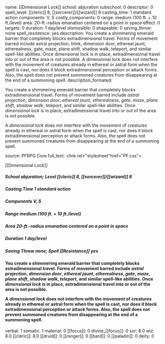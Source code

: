 name: [[Dimensional Lock]]
school: abjuration
subschool: 0
descriptor: 0
spell_level: [[cleric]] 8, [[sorcerer]]/[[wizard]] 8
casting_time: 1 standard action
components: V, S
costly_components: 0
range: medium (100 ft. + 10 ft./level)
area: 20-ft.-radius emanation centered on a point in space
effect: 0
targets: 0
duration: 1 day/level
dismissible: 0
shapeable: 0
saving_throw: none
spell_resistence: yes
description: You create a shimmering emerald barrier that completely blocks extradimensional travel. Forms of movement barred include astral projection, blink, dimension door, ethereal jaunt, etherealness, gate, maze, plane shift, shadow walk, teleport, and similar spell-like abilities. Once dimensional lock is in place, extradimensional travel into or out of the area is not possible. A dimensional lock does not interfere with the movement of creatures already in ethereal or astral form when the spell is cast, nor does it block extradimensional perception or attack forms. Also, the spell does not prevent summoned creatures from disappearing at the end of a summoning spell.
description_formated: <p>You create a shimmering emerald barrier that completely blocks extradimensional travel. Forms of movement barred include <i>astral projection</i>, <i>dimension door</i>, <i>ethereal jaunt</i>, <i>etherealness</i>, <i>gate</i>, <i>maze</i>, <i>plane shift</i>, <i>shadow walk</i>, <i>teleport</i>, and similar spell-like abilities. Once <i>dimensional lock</i> is in place, extradimensional travel into or out of the area is not possible.</p><p>A <i>dimensional lock</i> does not interfere with the movement of creatures already in ethereal or astral form when the spell is cast, nor does it block extradimensional perception or attack forms. Also, the spell does not prevent summoned creatures from disappearing at the end of a summoning spell.</p>
source: PFRPG Core
full_text: <link rel="stylesheet"href="PF.css"><div class="heading"><p class="alignleft">[[Dimensional Lock]]</p><div style="clear: both;"></div></div><div><h5><b>School </b>abjuration; <b>Level </b>[[cleric]] 8, [[sorcerer]]/[[wizard]] 8</h5><h5><b>Casting Time </b>1 standard action</h5><h5><b>Components </b>V, S</h5><h5><b>Range </b>medium (100 ft. + 10 ft./level)</h5><h5><b>Area </b>20-ft.-radius emanation centered on a point in space</h5><h5><b>Duration </b>1 day/level</h5><h5><b>Saving Throw </b>none; <b>Spell [[Resistance]] </b>yes</h5></div><div><h4><p>You create a shimmering emerald barrier that completely blocks extradimensional travel. Forms of movement barred include <i>astral projection</i>, <i>dimension door</i>, <i>ethereal jaunt</i>, <i>etherealness</i>, <i>gate</i>, <i>maze</i>, <i>plane shift</i>, <i>shadow walk</i>, <i>teleport</i>, and similar spell-like abilities. Once <i>dimensional lock</i> is in place, extradimensional travel into or out of the area is not possible.</p><p>A <i>dimensional lock</i> does not interfere with the movement of creatures already in ethereal or astral form when the spell is cast, nor does it block extradimensional perception or attack forms. Also, the spell does not prevent summoned creatures from disappearing at the end of a summoning spell.</p></h4></div>
verbal: 1
somatic: 1
material: 0
[[focus]]: 0
divine_[[focus]]: 0
sor: 8.0
wiz: 8.0
[[cleric]]: 8.0
[[druid]]: 0
[[ranger]]: 0
[[bard]]: 0
[[paladin]]: 0
deity: 0

